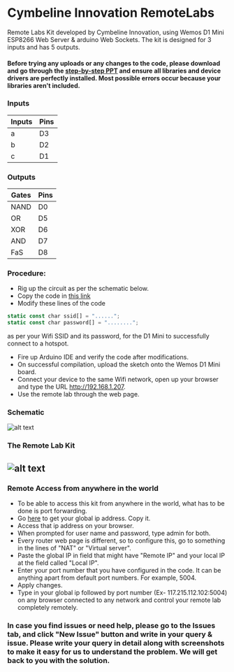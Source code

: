 # Cymbeline Innovation RemoteLabs
Remote Labs Kit developed by Cymbeline Innovation, using Wemos D1 Mini ESP8266 Web Server &amp; arduino Web Sockets.
The kit is designed for 3 inputs and has 5 outputs.

#### Before trying any uploads or any changes to the code, please download and go through the [step-by-step PPT](https://github.com/KhyatiMehta3/CymbelineInnovation_RemoteLabs/blob/master/Step%20by%20Step%20Instructions.pptx) and ensure all libraries and device drivers are perfectly installed. Most possible errors occur because your libraries aren't included. 

### Inputs
|Inputs|Pins|
|------|----|
| a    | D3 |
| b    | D2 |
| c    | D1 |

### Outputs
| Gates | Pins |
|-------|------|
| NAND  | D0   |
| OR    | D5   |
| XOR   | D6   |
| AND   | D7   |
| FaS   | D8   |

### Procedure:
* Rig up the circuit as per the schematic below.
* Copy the code in [this link](https://github.com/KhyatiMehta3/CymbelineInnovation_RemoteLabs/blob/master/LabVIEW_RemoteLabs_Cymbeline.ino)
* Modify these lines of the code 
```javascript
static const char ssid[] = "......";
static const char password[] = "........";
```
as per your Wifi SSID and its password, for the D1 Mini to successfully connect to a hotspot.
* Fire up Arduino IDE and verify the code after modifications.
* On successful compilation, upload the sketch onto the Wemos D1 Mini board.
* Connect your device to the same Wifi network, open up your browser and type the URL http://192.168.1.207.
* Use the remote lab through the web page.

### Schematic
![alt text](https://github.com/KhyatiMehta3/CymbelineInnovation_RemoteLabs/blob/master/RemoteLab_Fritzing1.png "Schematic")

### The Remote Lab Kit
![alt text](https://github.com/KhyatiMehta3/CymbelineInnovation_RemoteLabs/blob/master/RemoteLab_Kit.jpeg "RemoteLab Kit")
---
### Remote Access from anywhere in the world
* To be able to access this kit from anywhere in the world, what has to be done is port forwarding.
* Go [here](https://www.ipchicken.com) to get your global ip address. Copy it.
* Access that ip address on your browser.
* When prompted for user name and password, type admin for both.
* Every router web page is different, so to configure this, go to something in the lines of "NAT" or "Virtual server".
* Paste the global IP in field that might have "Remote IP" and your local IP at the field called "Local IP".
* Enter your port number that you have configured in the code. It can be anything apart from default port numbers. For example, 5004.
* Apply changes.
* Type in your global ip followed by port number (Ex- 117.215.112.102:5004) on any browser connected to any network and control your remote lab completely remotely.
### In case you find issues or need help, please go to the Issues tab, and click "New Issue" button and write in your query & issue. Please write your query in detail along with screenshots to make it easy for us to understand the problem. We will get back to you with the solution.
